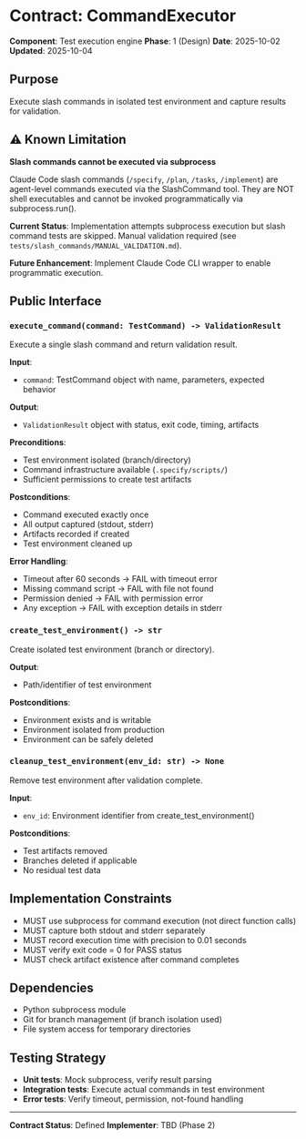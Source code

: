 # Contract: CommandExecutor

**Component**: Test execution engine
**Phase**: 1 (Design)
**Date**: 2025-10-02
**Updated**: 2025-10-04

## Purpose
Execute slash commands in isolated test environment and capture results for validation.

## ⚠️ Known Limitation

**Slash commands cannot be executed via subprocess**

Claude Code slash commands (`/specify`, `/plan`, `/tasks`, `/implement`) are agent-level
commands executed via the SlashCommand tool. They are NOT shell executables and cannot
be invoked programmatically via subprocess.run().

**Current Status**: Implementation attempts subprocess execution but slash command tests
are skipped. Manual validation required (see `tests/slash_commands/MANUAL_VALIDATION.md`).

**Future Enhancement**: Implement Claude Code CLI wrapper to enable programmatic execution.

## Public Interface

### `execute_command(command: TestCommand) -> ValidationResult`
Execute a single slash command and return validation result.

**Input**:
- `command`: TestCommand object with name, parameters, expected behavior

**Output**:
- `ValidationResult` object with status, exit code, timing, artifacts

**Preconditions**:
- Test environment isolated (branch/directory)
- Command infrastructure available (`.specify/scripts/`)
- Sufficient permissions to create test artifacts

**Postconditions**:
- Command executed exactly once
- All output captured (stdout, stderr)
- Artifacts recorded if created
- Test environment cleaned up

**Error Handling**:
- Timeout after 60 seconds → FAIL with timeout error
- Missing command script → FAIL with file not found
- Permission denied → FAIL with permission error
- Any exception → FAIL with exception details in stderr

### `create_test_environment() -> str`
Create isolated test environment (branch or directory).

**Output**:
- Path/identifier of test environment

**Postconditions**:
- Environment exists and is writable
- Environment isolated from production
- Environment can be safely deleted

### `cleanup_test_environment(env_id: str) -> None`
Remove test environment after validation complete.

**Input**:
- `env_id`: Environment identifier from create_test_environment()

**Postconditions**:
- Test artifacts removed
- Branches deleted if applicable
- No residual test data

## Implementation Constraints

- MUST use subprocess for command execution (not direct function calls)
- MUST capture both stdout and stderr separately
- MUST record execution time with precision to 0.01 seconds
- MUST verify exit code = 0 for PASS status
- MUST check artifact existence after command completes

## Dependencies

- Python subprocess module
- Git for branch management (if branch isolation used)
- File system access for temporary directories

## Testing Strategy

- **Unit tests**: Mock subprocess, verify result parsing
- **Integration tests**: Execute actual commands in test environment
- **Error tests**: Verify timeout, permission, not-found handling

---

**Contract Status**: Defined
**Implementer**: TBD (Phase 2)
